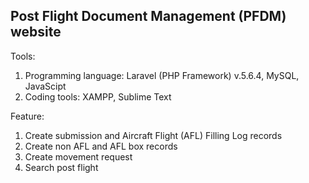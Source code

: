 ## Post Flight Document Management (PFDM) website

Tools:
1. Programming language: Laravel (PHP Framework) v.5.6.4, MySQL, JavaScipt
2. Coding tools: XAMPP, Sublime Text

Feature:
1. Create submission and Aircraft Flight (AFL) Filling Log records
2. Create non AFL and AFL box records
3. Create movement request
4. Search post flight 
